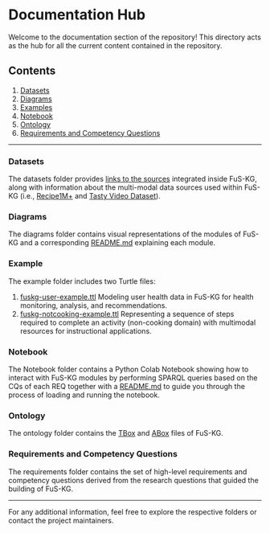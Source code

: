 # Documentation Hub

Welcome to the documentation section of the repository! This directory acts as the hub for all the current content contained in the repository.

## Contents

1. [Datasets](https://github.com/IDA-FBK/FuS-KG/tree/main/documentation/datasets)
2. [Diagrams](https://github.com/IDA-FBK/FuS-KG/tree/main/diagrams)
3. [Examples](https://github.com/IDA-FBK/FuS-KG/tree/main/example)
4. [Notebook](https://github.com/IDA-FBK/FuS-KG/tree/main/notebook)
5. [Ontology](https://github.com/IDA-FBK/FuS-KG/tree/main/ontology)
6. [Requirements and Competency Questions](https://github.com/IDA-FBK/FuS-KG/tree/main/requirements)

---

### Datasets

The datasets folder provides [links to the sources](https://github.com/IDA-FBK/FuS-KG/tree/main/documentation/datasets/Source-Links) integrated inside FuS-KG, along with information about the multi-modal data sources used within FuS-KG (i.e., [Recipe1M+](https://im2recipe.csail.mit.edu/) and [Tasty Video Dataset](https://cvml.comp.nus.edu.sg/tasty/index.html)).

### Diagrams

The diagrams folder contains visual representations of the modules of FuS-KG and a corresponding [README.md](https://github.com/IDA-FBK/FuS-KG/blob/main/diagrams/README.md) explaining each module.

### Example

The example folder includes two Turtle files:

1. [fuskg-user-example.ttl](https://media.githubusercontent.com/media/IDA-FBK/FuS-KG/refs/heads/main/example/fuskg-user-example.ttl) Modeling user health data in FuS-KG for health monitoring, analysis, and recommendations.
2. [fuskg-notcooking-example.ttl](https://media.githubusercontent.com/media/IDA-FBK/FuS-KG/refs/heads/main/example/fuskg-notcooking-example.ttl) Representing a sequence of steps required to complete an activity (non-cooking domain) with multimodal resources for instructional applications.

### Notebook

The Notebook folder contains a Python Colab Notebook showing how to interact with FuS-KG modules by performing SPARQL queries based on the CQs of each REQ together with a [README.md](https://github.com/IDA-FBK/FuS-KG/blob/main/notebook/README.md)
to guide you through the process of loading and running the notebook.

### Ontology

The ontology folder contains the [TBox](https://github.com/IDA-FBK/FuS-KG/tree/main/ontology/TBox) and [ABox](https://github.com/IDA-FBK/FuS-KG/tree/main/ontology/ABox) files of FuS-KG.

### Requirements and Competency Questions

The requirements folder contains the set of high-level requirements and competency questions derived from the research questions that guided the building of FuS-KG.

---

For any additional information, feel free to explore the respective folders or contact the project maintainers.
